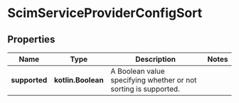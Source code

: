 
# ScimServiceProviderConfigSort

## Properties
| Name | Type | Description | Notes |
| ------------ | ------------- | ------------- | ------------- |
| **supported** | **kotlin.Boolean** | A Boolean value specifying whether or not sorting is supported. |  |



